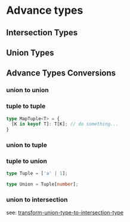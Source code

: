 # Advance types

## Intersection Types

## Union Types

## Advance Types Conversions

### union to union

### tuple to tuple

```ts
type MapTuple<T> = {
  [K in keyof T]: T[K]; // do something...
}
```

### union to tuple

### tuple to union

```ts
type Tuple = ['a' | 1];

type Union = Tuple[number];
```

### union to intersection

 see: [transform-union-type-to-intersection-type](https://stackoverflow.com/questions/50374908/transform-union-type-to-intersection-type)